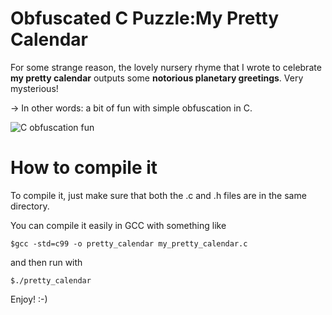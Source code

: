 # Obfuscated C Puzzle:My Pretty Calendar

For some strange reason, the lovely nursery rhyme that I wrote to celebrate **my pretty calendar** outputs some **notorious planetary greetings**.
Very mysterious!
 
-> In other words: a bit of fun with simple obfuscation in C.

![C obfuscation fun](docs/pics/pretty_calendar.png)

# How to compile it
To compile it, just make sure that both the .c and .h files are in the same directory.

You can compile it easily in GCC with something like
```
$gcc -std=c99 -o pretty_calendar my_pretty_calendar.c
```
and then run with
```
$./pretty_calendar
```
Enjoy! :-) 
